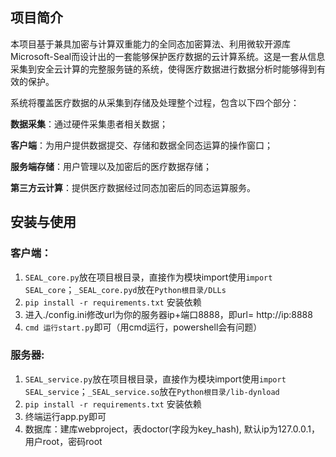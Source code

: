## 项目简介

本项目基于兼具加密与计算双重能力的全同态加密算法、利用微软开源库Microsoft-Seal而设计出的一套能够保护医疗数据的云计算系统。这是一套从信息采集到安全云计算的完整服务链的系统，使得医疗数据进行数据分析时能够得到有效的保护。

系统将覆盖医疗数据的从采集到存储及处理整个过程，包含以下四个部分：

**数据采集**：通过硬件采集患者相关数据；

**客户端**：为用户提供数据提交、存储和数据全同态运算的操作窗口；

**服务端存储**：用户管理以及加密后的医疗数据存储；

**第三方云计算**：提供医疗数据经过同态加密后的同态运算服务。

## 安装与使用

### 客户端：

1. `SEAL_core.py`放在项目根目录，直接作为模块import使用`import SEAL_core`；`_SEAL_core.pyd`放在`Python根目录/DLLs`
2. `pip install -r requirements.txt` 安装依赖
3. 进入./config.ini修改url为你的服务器ip+端口8888，即url= http://ip:8888
4. `cmd 运行start.py`即可（用cmd运行，powershell会有问题）

### 服务器:

1. `SEAL_service.py`放在项目根目录，直接作为模块import使用`import SEAL_service`；`_SEAL_service.so`放在`Python根目录/lib-dynload`
2. `pip install -r requirements.txt` 安装依赖
3. 终端运行app.py即可
4. 数据库：建库webproject，表doctor(字段为key_hash), 默认ip为127.0.0.1，用户root，密码root

